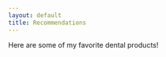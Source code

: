 ```yaml
---
layout: default
title: Recommendations
---
```


<style>
  body {
    background: url('[https://your-image-url.jpg](https://www.google.com/url?sa=i&url=https%3A%2F%2Fwallpapersafari.com%2Fshark-week-wallpaper%2F&psig=AOvVaw1L7YFYQw-OKGWZcUTxiCZM&ust=1754592058464000&source=images&cd=vfe&opi=89978449&ved=0CBYQjRxqFwoTCOia0_rq9o4DFQAAAAAdAAAAABBD)') no-repeat center center fixed;
    background-size: cover;
  }
</style>

Here are some of my favorite dental products!
